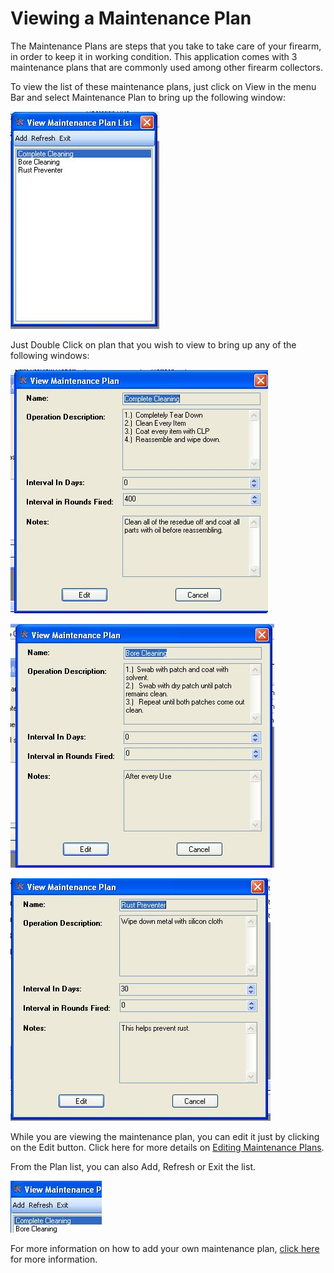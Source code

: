 # Viewing a Maintenance Plan

The Maintenance Plans are steps that you take to take care of your firearm, in order to keep it in working condition.  This application comes with 3 maintenance plans that are commonly used among other firearm collectors.

To view the list of these maintenance plans, just click on View in the menu Bar and select Maintenance Plan to bring up the following window:

![](images/Maintance_Plan_List_View.jpg)

Just Double Click on plan that you wish to view to bring up any of the following windows:

![](images/Maintance_Plan_Details1_View.jpg)

![](images/Maintance_Plan_Details2_View.jpg)

![](images/Maintance_Plan_Details3_View.jpg)

While you are viewing the maintenance plan, you can edit it just by clicking on the Edit button.  Click here for more details on [Editing Maintenance Plans](Editing_a_Maintance_Plan.md).

From the Plan list, you can also Add, Refresh or Exit the list.

![](images/Maintance_Plan_Adding_Menu_List.jpg)

For more information on how to add your own maintenance plan, [click here](Adding_Maintance_Details.md) for more information.